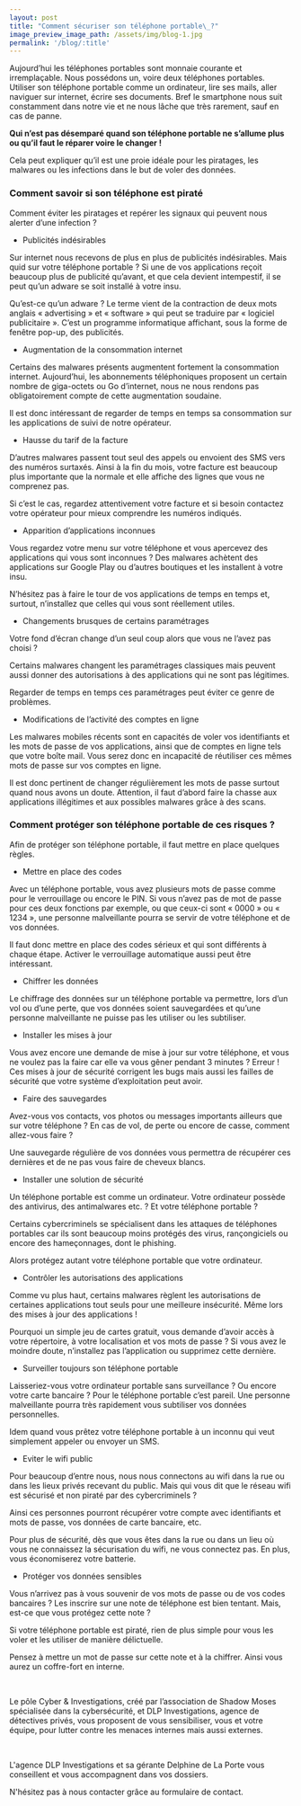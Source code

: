 ```yaml
---
layout: post
title: "Comment sécuriser son téléphone portable\_?"
image_preview_image_path: /assets/img/blog-1.jpg
permalink: '/blog/:title'
---
```


Aujourd’hui les t&eacute;l&eacute;phones portables sont monnaie courante et irrempla&ccedil;able. Nous poss&eacute;dons un, voire deux t&eacute;l&eacute;phones portables. Utiliser son t&eacute;l&eacute;phone portable comme un ordinateur, lire ses mails, aller naviguer sur internet, &eacute;crire ses documents. Bref le smartphone nous suit constamment dans notre vie et ne nous l&acirc;che que tr&egrave;s rarement, sauf en cas de panne.

**Qui n’est pas d&eacute;sempar&eacute; quand son t&eacute;l&eacute;phone portable ne s’allume plus ou qu’il faut le r&eacute;parer voire le changer \!**

Cela peut expliquer qu’il est une proie id&eacute;ale pour les piratages, les malwares ou les infections dans le but de voler des donn&eacute;es.

### Comment savoir si son t&eacute;l&eacute;phone est pirat&eacute;

Comment &eacute;viter les piratages et rep&eacute;rer les signaux qui peuvent nous alerter d’une infection ?

* Publicit&eacute;s ind&eacute;sirables

Sur internet nous recevons de plus en plus de publicit&eacute;s ind&eacute;sirables. Mais quid sur votre t&eacute;l&eacute;phone portable ? Si une de vos applications re&ccedil;oit beaucoup plus de publicit&eacute; qu’avant, et que cela devient intempestif, il se peut qu’un adware se soit install&eacute; &agrave; votre insu.

Qu’est-ce qu’un adware ? Le terme vient de la contraction de deux mots anglais &laquo; advertising &raquo; et &laquo; software &raquo; qui peut se traduire par &laquo; logiciel publicitaire &raquo;. C’est un programme informatique affichant, sous la forme de fen&ecirc;tre pop-up, des publicit&eacute;s.

* Augmentation de la consommation internet

Certains des malwares pr&eacute;sents augmentent fortement la consommation internet. Aujourd’hui, les abonnements t&eacute;l&eacute;phoniques proposent un certain nombre de giga-octets ou Go d’internet, nous ne nous rendons pas obligatoirement compte de cette augmentation soudaine.

Il est donc int&eacute;ressant de regarder de temps en temps sa consommation sur les applications de suivi de notre op&eacute;rateur.

* Hausse du tarif de la facture

D’autres malwares passent tout seul des appels ou envoient des SMS vers des num&eacute;ros surtax&eacute;s. Ainsi &agrave; la fin du mois, votre facture est beaucoup plus importante que la normale et elle affiche des lignes que vous ne comprenez pas.

Si c’est le cas, regardez attentivement votre facture et si besoin contactez votre op&eacute;rateur pour mieux comprendre les num&eacute;ros indiqu&eacute;s.

* Apparition d’applications inconnues

Vous regardez votre menu sur votre t&eacute;l&eacute;phone et vous apercevez des applications qui vous sont inconnues ? Des malwares ach&egrave;tent des applications sur Google Play ou d’autres boutiques et les installent &agrave; votre insu.

N’h&eacute;sitez pas &agrave; faire le tour de vos applications de temps en temps et, surtout, n’installez que celles qui vous sont r&eacute;ellement utiles.

* Changements brusques de certains param&eacute;trages

Votre fond d’&eacute;cran change d’un seul coup alors que vous ne l’avez pas choisi ?

Certains malwares changent les param&eacute;trages classiques mais peuvent aussi donner des autorisations &agrave; des applications qui ne sont pas l&eacute;gitimes.

Regarder de temps en temps ces param&eacute;trages peut &eacute;viter ce genre de probl&egrave;mes.

* Modifications de l’activit&eacute; des comptes en ligne

Les malwares mobiles r&eacute;cents sont en capacit&eacute;s de voler vos identifiants et les mots de passe de vos applications, ainsi que de comptes en ligne tels que votre bo&icirc;te mail. Vous serez donc en incapacit&eacute; de r&eacute;utiliser ces m&ecirc;mes mots de passe sur vos comptes en ligne.

Il est donc pertinent de changer r&eacute;guli&egrave;rement les mots de passe surtout quand nous avons un doute. Attention, il faut d’abord faire la chasse aux applications ill&eacute;gitimes et aux possibles malwares gr&acirc;ce &agrave; des scans.

### Comment prot&eacute;ger son t&eacute;l&eacute;phone portable de ces risques ?

Afin de prot&eacute;ger son t&eacute;l&eacute;phone portable, il faut mettre en place quelques r&egrave;gles.

* Mettre en place des codes

Avec un t&eacute;l&eacute;phone portable, vous avez plusieurs mots de passe comme pour le verrouillage ou encore le PIN. Si vous n’avez pas de mot de passe pour ces deux fonctions par exemple, ou que ceux-ci sont &laquo; 0000 &raquo; ou &laquo; 1234 &raquo;, une personne malveillante pourra se servir de votre t&eacute;l&eacute;phone et de vos donn&eacute;es.

Il faut donc mettre en place des codes s&eacute;rieux et qui sont diff&eacute;rents &agrave; chaque &eacute;tape. Activer le verrouillage automatique aussi peut &ecirc;tre int&eacute;ressant.

* Chiffrer les donn&eacute;es

Le chiffrage des donn&eacute;es sur un t&eacute;l&eacute;phone portable va permettre, lors d’un vol ou d’une perte, que vos donn&eacute;es soient sauvegard&eacute;es et qu’une personne malveillante ne puisse pas les utiliser ou les subtiliser.

* Installer les mises &agrave; jour

Vous avez encore une demande de mise &agrave; jour sur votre t&eacute;l&eacute;phone, et vous ne voulez pas la faire car elle va vous g&ecirc;ner pendant 3 minutes ? Erreur \! Ces mises &agrave; jour de s&eacute;curit&eacute; corrigent les bugs mais aussi les failles de s&eacute;curit&eacute; que votre syst&egrave;me d’exploitation peut avoir.

* Faire des sauvegardes

Avez-vous vos contacts, vos photos ou messages importants ailleurs que sur votre t&eacute;l&eacute;phone ? En cas de vol, de perte ou encore de casse, comment allez-vous faire ?

Une sauvegarde r&eacute;guli&egrave;re de vos donn&eacute;es vous permettra de r&eacute;cup&eacute;rer ces derni&egrave;res et de ne pas vous faire de cheveux blancs.

* Installer une solution de s&eacute;curit&eacute;

Un t&eacute;l&eacute;phone portable est comme un ordinateur. Votre ordinateur poss&egrave;de des antivirus, des antimalwares etc. ? Et votre t&eacute;l&eacute;phone portable ?

Certains cybercriminels se sp&eacute;cialisent dans les attaques de t&eacute;l&eacute;phones portables car ils sont beaucoup moins prot&eacute;g&eacute;s des virus, ran&ccedil;ongiciels ou encore des hame&ccedil;onnages, dont le phishing.

Alors prot&eacute;gez autant votre t&eacute;l&eacute;phone portable que votre ordinateur.

* Contr&ocirc;ler les autorisations des applications

Comme vu plus haut, certains malwares r&egrave;glent les autorisations de certaines applications tout seuls pour une meilleure ins&eacute;curit&eacute;. M&ecirc;me lors des mises &agrave; jour des applications \!

Pourquoi un simple jeu de cartes gratuit, vous demande d’avoir acc&egrave;s &agrave; votre r&eacute;pertoire, &agrave; votre localisation et vos mots de passe ? Si vous avez le moindre doute, n’installez pas l’application ou supprimez cette derni&egrave;re.

* Surveiller toujours son t&eacute;l&eacute;phone portable

Laisseriez-vous votre ordinateur portable sans surveillance ? Ou encore votre carte bancaire ? Pour le t&eacute;l&eacute;phone portable c’est pareil. Une personne malveillante pourra tr&egrave;s rapidement vous subtiliser vos donn&eacute;es personnelles.

Idem quand vous pr&ecirc;tez votre t&eacute;l&eacute;phone portable &agrave; un inconnu qui veut simplement appeler ou envoyer un SMS.

* Eviter le wifi public

Pour beaucoup d’entre nous, nous nous connectons au wifi dans la rue ou dans les lieux priv&eacute;s recevant du public. Mais qui vous dit que le r&eacute;seau wifi est s&eacute;curis&eacute; et non pirat&eacute; par des cybercriminels ?

Ainsi ces personnes pourront r&eacute;cup&eacute;rer votre compte avec identifiants et mots de passe, vos donn&eacute;es de carte bancaire, etc.

Pour plus de s&eacute;curit&eacute;, d&egrave;s que vous &ecirc;tes dans la rue ou dans un lieu o&ugrave; vous ne connaissez la s&eacute;curisation du wifi, ne vous connectez pas. En plus, vous &eacute;conomiserez votre batterie.

* Prot&eacute;ger vos donn&eacute;es sensibles

Vous n’arrivez pas &agrave; vous souvenir de vos mots de passe ou de vos codes bancaires ? Les inscrire sur une note de t&eacute;l&eacute;phone est bien tentant. Mais, est-ce que vous prot&eacute;gez cette note ?

Si votre t&eacute;l&eacute;phone portable est pirat&eacute;, rien de plus simple pour vous les voler et les utiliser de mani&egrave;re d&eacute;lictuelle.

Pensez &agrave; mettre un mot de passe sur cette note et &agrave; la chiffrer. Ainsi vous aurez un coffre-fort en interne.

&nbsp;

Le p&ocirc;le Cyber & Investigations, cr&eacute;&eacute; par l’association de Shadow Moses sp&eacute;cialis&eacute;e dans la cybers&eacute;curit&eacute;, et DLP Investigations, agence de d&eacute;tectives priv&eacute;s, vous proposent de vous sensibiliser, vous et votre &eacute;quipe, pour lutter contre les menaces internes mais aussi externes.

&nbsp;

L'agence DLP Investigations et sa g&eacute;rante Delphine de La Porte vous conseillent et vous accompagnent dans vos dossiers.

N'h&eacute;sitez pas &agrave; nous contacter gr&acirc;ce au formulaire de contact.